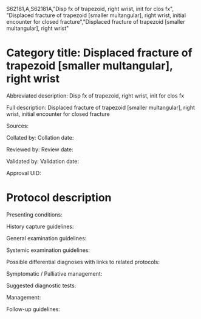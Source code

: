 S62181,A,S62181A,"Disp fx of trapezoid, right wrist, init for clos fx", "Displaced fracture of trapezoid [smaller multangular], right wrist, initial encounter for closed fracture","Displaced fracture of trapezoid [smaller multangular], right wrist"
# Category title: Displaced fracture of trapezoid [smaller multangular], right wrist

Abbreviated description: Disp fx of trapezoid, right wrist, init for clos fx

Full description: Displaced fracture of trapezoid [smaller multangular], right wrist, initial encounter for closed fracture

Sources:

Collated by:
Collation date:

Reviewed by:
Review date:

Validated by:
Validation date:

Approval UID:

# Protocol description

Presenting conditions:

History capture guidelines:

General examination guidelines:

Systemic examination guidelines:

Possible differential diagnoses with links to related protocols:

Symptomatic / Palliative management:

Suggested diagnostic tests:

Management:

Follow-up guidelines:
